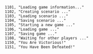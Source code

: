 ﻿```text
1101, "Loading game information..."
1102, "Creating scenario ..."
1103, "Loading scenario ..."
1104, "Saving scenario ..."
1105, "Starting a new game ..."
1106, "Loading game ..."
1107, "Saving game ..."
1108, "Waiting for other players ..."
1150, "You Are Victorious!"
1151, "You Have Been Defeated!"
```